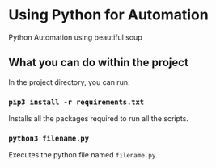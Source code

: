 # Using Python for Automation

Python Automation using beautiful soup

## What you can do within the project

In the project directory, you can run:

### `pip3 install -r requirements.txt`

Installs all the packages required to run all the scripts.

### `python3 filename.py`

Executes the python file named `filename.py`.
